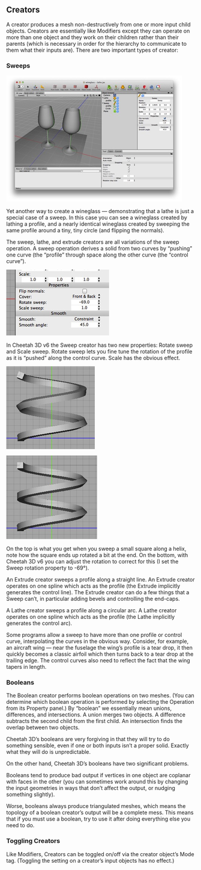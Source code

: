 ## Creators

A creator produces a mesh non-destructively from one or more input child objects. Creators are essentially like Modifiers except they can operate on more than one object and they work on their children rather than their parents (which is necessary in order for the hierarchy to communicate to them what their inputs are). There are two important types of creator:

### Sweeps

![](DraggedImage-30.jpg)

Yet another way to create a wineglass — demonstrating that a lathe is just a special case of a sweep. In this case you can see a wineglass created by lathing a profile, and a nearly identical wineglass created by sweeping the same profile around a tiny, tiny circle (and flipping the normals).

The sweep, lathe, and extrude creators are all variations of the sweep operation. A sweep operation derives a solid from two curves by “pushing” one curve (the “profile” through space along the other curve (the “control curve”).

![](DraggedImage-31.jpg)

In Cheetah 3D v6 the Sweep creator has two new properties: Rotate sweep and Scale sweep. Rotate sweep lets you fine tune the rotation of the profile as it is “pushed” along the control curve. Scale has the obvious effect.

![](DraggedImage-32.jpg)

![](DraggedImage-33.jpg)

On the top is what you get when you sweep a small square along a helix, note how the square ends up rotated a bit at the end. On the bottom, with Cheetah 3D v6 you can adjust the rotation to correct for this (I set the Sweep rotation property to -69°).

An Extrude creator sweeps a profile along a straight line. An Extrude creator operates on one spline which acts as the profile (the Extrude implicitly generates the control line). The Extrude creator can do a few things that a Sweep can’t, in particular adding bevels and controlling the end-caps.

A Lathe creator sweeps a profile along a circular arc. A Lathe creator operates on one spline which acts as the profile (the Lathe implicitly generates the control arc).

Some programs allow a sweep to have more than one profile or control curve, interpolating the curves in the obvious way. Consider, for example, an aircraft wing — near the fuselage the wing’s profile is a tear drop, it then quickly becomes a classic airfoil which then turns back to a tear drop at the trailing edge. The control curves also need to reflect the fact that the wing tapers in length.

### Booleans

The Boolean creator performs boolean operations on two meshes. (You can determine which boolean operation is performed by selecting the Operation from its Property panel.) By “boolean” we essentially mean unions, differences, and intersections. A union merges two objects. A difference subtracts the second child from the first child. An intersection finds the overlap between two objects.

Cheetah 3D’s booleans are very forgiving in that they will try to do something sensible, even if one or both inputs isn’t a proper solid. Exactly what they will do is unpredictable.

On the other hand, Cheetah 3D’s booleans have two significant problems. 

Booleans tend to produce bad output if vertices in one object are coplanar with faces in the other (you can sometimes work around this by changing the input geometries in ways that don’t affect the output, or nudging something slightly).

Worse, booleans always produce triangulated meshes, which means the topology of a boolean creator’s output will be a complete mess. This means that if you must use a boolean, try to use it after doing everything else you need to do.

### Toggling Creators

Like Modifiers, Creators can be toggled on/off via the creator object’s Mode tag. (Toggling the setting on a creator’s input objects has no effect.)

